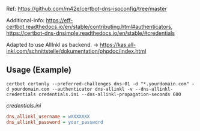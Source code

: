Ref: https://github.com/m42e/certbot-dns-ispconfig/tree/master

Additional-Info: https://eff-certbot.readthedocs.io/en/stable/contributing.html#authenticators, https://certbot-dns-dnsimple.readthedocs.io/en/stable/#credentials

Adapted to use AllInkl as backend. -> https://kas.all-inkl.com/schnittstelle/dokumentation/phpdoc/index.html

## Usage (Example)

`certbot certonly --preferred-challenges dns-01 -d "*.yourdomain.com" -d yourdomain.com --authenticator dns-allinkl -v --dns-allinkl-credentials credentials.ini --dns-allinkl-propagation-seconds 600`

_credentials.ini_

```ini
dns_allinkl_username = wXXXXXXX
dns_allinkl_password = your_password
```